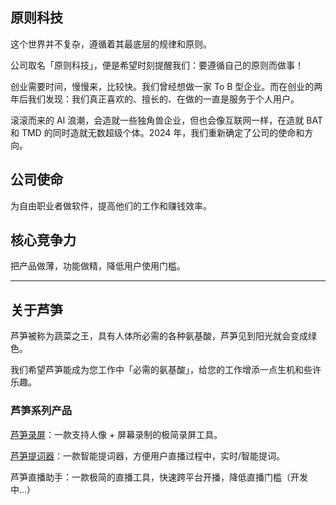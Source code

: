 ## 原则科技

这个世界并不复杂，遵循着其最底层的规律和原则。

公司取名「原则科技」，便是希望时刻提醒我们：要遵循自己的原则而做事！

创业需要时间，慢慢来，比较快。我们曾经想做一家 To B 型企业。而在创业的两年后我们发现：我们真正喜欢的、擅长的、在做的一直是服务于个人用户。

滚滚而来的 AI 浪潮，会造就一些独角兽企业，但也会像互联网一样，在造就 BAT 和 TMD 的同时造就无数超级个体。2024 年，我们重新确定了公司的使命和方向。

## 公司使命

为自由职业者做软件，提高他们的工作和赚钱效率。

## 核心竞争力

把产品做薄，功能做精，降低用户使用门槛。

---

## 关于芦笋

芦笋被称为蔬菜之王，具有人体所必需的各种氨基酸，芦笋见到阳光就会变成绿色。

我们希望芦笋能成为您工作中「必需的氨基酸」，给您的工作增添一点生机和些许乐趣。

### 芦笋系列产品

[芦笋录屏](lusun.com)：一款支持人像 + 屏幕录制的极简录屏工具。

[芦笋提词器](tcq.lusun.com)：一款智能提词器，方便用户直播过程中，实时/智能提词。

芦笋直播助手：一款极简的直播工具，快速跨平台开播，降低直播门槛（开发中...）